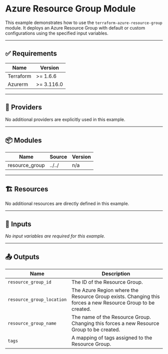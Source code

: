 <!-- BEGIN_TF_DOCS -->

# Azure Resource Group Module

This example demonstrates how to use the `terraform-azure-resource-group` module. It deploys an Azure Resource Group with default or custom configurations using the specified input variables.

---

## ✅ Requirements

| Name      | Version   |
|-----------|-----------|
| Terraform | >= 1.6.6  |
| Azurerm   | >= 3.116.0|

---

## 🔌 Providers

No additional providers are explicitly used in this example.

---

## 📦 Modules

| Name              | Source   | Version |
|-------------------|----------|---------|
| resource_group    | ../../    | n/a     |

---

## 🏗️ Resources

No additional resources are directly defined in this example.

---

## 🔧 Inputs

_No input variables are required for this example._

---

## 📤 Outputs

| Name                          | Description                                                                 |
|-------------------------------|-----------------------------------------------------------------------------|
| `resource_group_id`           | The ID of the Resource Group.                                               |
| `resource_group_location`     | The Azure Region where the Resource Group exists. Changing this forces a new Resource Group to be created. |
| `resource_group_name`         | The name of the Resource Group. Changing this forces a new Resource Group to be created. |
| `tags`                        | A mapping of tags assigned to the Resource Group.                          |

<!-- END_TF_DOCS -->
